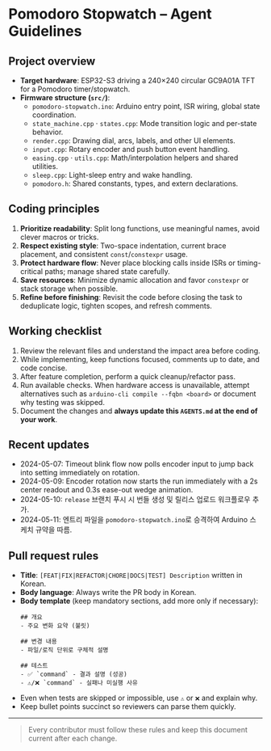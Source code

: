 # Pomodoro Stopwatch – Agent Guidelines

## Project overview
- **Target hardware**: ESP32-S3 driving a 240×240 circular GC9A01A TFT for a Pomodoro timer/stopwatch.
- **Firmware structure (`src/`)**:
  - `pomodoro-stopwatch.ino`: Arduino entry point, ISR wiring, global state coordination.
  - `state_machine.cpp` · `states.cpp`: Mode transition logic and per-state behavior.
  - `render.cpp`: Drawing dial, arcs, labels, and other UI elements.
  - `input.cpp`: Rotary encoder and push button event handling.
  - `easing.cpp` · `utils.cpp`: Math/interpolation helpers and shared utilities.
  - `sleep.cpp`: Light-sleep entry and wake handling.
  - `pomodoro.h`: Shared constants, types, and extern declarations.

## Coding principles
1. **Prioritize readability**: Split long functions, use meaningful names, avoid clever macros or tricks.
2. **Respect existing style**: Two-space indentation, current brace placement, and consistent `const`/`constexpr` usage.
3. **Protect hardware flow**: Never place blocking calls inside ISRs or timing-critical paths; manage shared state carefully.
4. **Save resources**: Minimize dynamic allocation and favor `constexpr` or stack storage when possible.
5. **Refine before finishing**: Revisit the code before closing the task to deduplicate logic, tighten scopes, and refresh comments.

## Working checklist
1. Review the relevant files and understand the impact area before coding.
2. While implementing, keep functions focused, comments up to date, and code concise.
3. After feature completion, perform a quick cleanup/refactor pass.
4. Run available checks. When hardware access is unavailable, attempt alternatives such as `arduino-cli compile --fqbn <board>` or document why testing was skipped.
5. Document the changes and **always update this `AGENTS.md` at the end of your work**.

## Recent updates
- 2024-05-07: Timeout blink flow now polls encoder input to jump back into setting immediately on rotation.
- 2024-05-09: Encoder rotation now starts the run immediately with a 2s center readout and 0.3s ease-out wedge animation.
- 2024-05-10: `release` 브랜치 푸시 시 번들 생성 및 릴리스 업로드 워크플로우 추가.
- 2024-05-11: 엔트리 파일을 `pomodoro-stopwatch.ino`로 승격하여 Arduino 스케치 규약을 따름.

## Pull request rules
- **Title**: `[FEAT|FIX|REFACTOR|CHORE|DOCS|TEST] Description` written in Korean.
- **Body language**: Always write the PR body in Korean.
- **Body template** (keep mandatory sections, add more only if necessary):
  ```
  ## 개요
  - 주요 변화 요약 (불릿)

  ## 변경 내용
  - 파일/로직 단위로 구체적 설명

  ## 테스트
  - ✅ `command` - 결과 설명 (성공)
  - ⚠️/❌ `command` - 실패나 미실행 사유
  ```
- Even when tests are skipped or impossible, use `⚠️` or `❌` and explain why.
- Keep bullet points succinct so reviewers can parse them quickly.

---
> Every contributor must follow these rules and keep this document current after each change.
